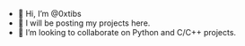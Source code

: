 - 👋 Hi, I’m @0xtibs
- 🌱 I will be posting my projects here. 
- 💞️ I’m looking to collaborate on Python and C/C++ projects.

<!---
0xtibs/0xtibs is a ✨ special ✨ repository because its `README.md` (this file) appears on your GitHub profile.
You can click the Preview link to take a look at your changes.
--->
